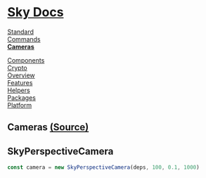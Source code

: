 <!--- This Cameras was auto-generated using "npx sky readme" --> 

# [Sky Docs](../README.md)

[Standard](..%2Fstandard%2FREADME.md)   
[Commands](..%2F%5Fcommands%2Fdocs%2FREADME.md)   
**[Cameras](..%2Fcameras%2FREADME.md)**   
  
[Components](..%2Fcomponents%2FREADME.md)   
[Crypto](..%2Fcrypto%2FREADME.md)   
[Overview](..%2Fdocs%2FREADME.md)   
[Features](..%2Ffeatures%2FREADME.md)   
[Helpers](..%2Fhelpers%2FREADME.md)   
[Packages](..%2Fpkgs%2FREADME.md)   
[Platform](..%2Fplatform%2FREADME.md)   

## Cameras [(Source)](..%2Fcameras%2F)

## SkyPerspectiveCamera

```typescript
const camera = new SkyPerspectiveCamera(deps, 100, 0.1, 1000)

```